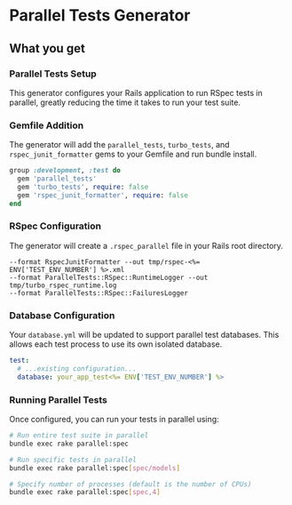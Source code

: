 # Parallel Tests Generator

## What you get

### Parallel Tests Setup

This generator configures your Rails application to run RSpec tests in parallel, greatly reducing the time it takes to run your test suite.

### Gemfile Addition

The generator will add the `parallel_tests`, `turbo_tests`, and `rspec_junit_formatter` gems to your Gemfile and run bundle install.

```rb
group :development, :test do
  gem 'parallel_tests'
  gem 'turbo_tests', require: false
  gem 'rspec_junit_formatter', require: false
end
```

### RSpec Configuration
The generator will create a `.rspec_parallel` file in your Rails root directory.

```
--format RspecJunitFormatter --out tmp/rspec-<%= ENV['TEST_ENV_NUMBER'] %>.xml
--format ParallelTests::RSpec::RuntimeLogger --out tmp/turbo_rspec_runtime.log
--format ParallelTests::RSpec::FailuresLogger
```

### Database Configuration

Your `database.yml` will be updated to support parallel test databases. This allows each test process to use its own isolated database.

```yaml
test:
  # ...existing configuration...
  database: your_app_test<%= ENV['TEST_ENV_NUMBER'] %>
```

### Running Parallel Tests

Once configured, you can run your tests in parallel using:

```bash
# Run entire test suite in parallel
bundle exec rake parallel:spec

# Run specific tests in parallel
bundle exec rake parallel:spec[spec/models]

# Specify number of processes (default is the number of CPUs)
bundle exec rake parallel:spec[spec,4]
```
